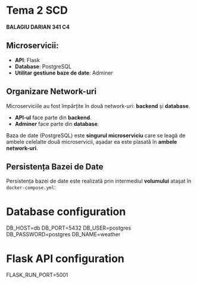 # Tema 2 SCD  
**BALAGIU DARIAN 341 C4**

## Microservicii:
- **API**: Flask  
- **Database**: PostgreSQL  
- **Utilitar gestiune baze de date**: Adminer  

## Organizare Network-uri
Microserviciile au fost împărțite în două network-uri: **backend** și **database**.  
- **API-ul** face parte din **backend**.  
- **Adminer** face parte din **database**.  

Baza de date (PostgreSQL) este **singurul microserviciu** care se leagă de ambele celelalte două microservicii, așadar ea este plasată în **ambele network-uri**.

## Persistența Bazei de Date
Persistența bazei de date este realizată prin intermediul **volumului** atașat în `docker-compose.yml`:  

# Database configuration
DB_HOST=db
DB_PORT=5432
DB_USER=postgres
DB_PASSWORD=postgres
DB_NAME=weather

# Flask API configuration
FLASK_RUN_PORT=5001

